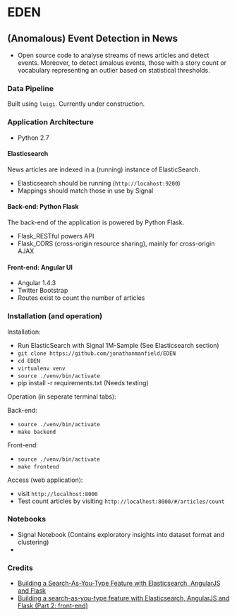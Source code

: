 # EDEN

## (Anomalous) Event Detection in News

+ Open source code to analyse streams of news articles and detect events. Moreover, to detect amalous events, those with a story count or vocabulary representing an outlier based on statistical thresholds.

### Data Pipeline

Built using `luigi`. Currently under construction.

### Application Architecture

+ Python 2.7

#### Elasticsearch

News articles are indexed in a (running) instance of ElasticSearch.

+ Elasticsearch should be running (`http://locahost:9200`)
+ Mappings should match those in use by Signal

#### Back-end: Python Flask

The back-end of the application is powered by Python Flask.

+ Flask_RESTful powers API
+ Flask_CORS (cross-origin resource sharing), mainly for cross-origin AJAX

#### Front-end: Angular UI

+ Angular 1.4.3
+ Twitter Bootstrap
+ Routes exist to count the number of articles

### Installation (and operation)

Installation:

+ Run ElasticSearch with Signal 1M-Sample (See Elasticsearch section)
+ `git clone https://github.com/jonathanmanfield/EDEN`
+ `cd EDEN`
+ `virtualenv venv`
+ `source ./venv/bin/activate`
+ pip install -r requirements.txt (Needs testing)

Operation (in seperate terminal tabs):

Back-end:

+ `source ./venv/bin/activate`
+ `make backend`

Front-end:

+ `source ./venv/bin/activate`
+ `make frontend`

Access (web application):

+ visit `http://localhost:8000`
+ Test count articles by visiting `http://localhost:8000/#/articles/count`

### Notebooks

+ Signal Notebook (Contains exploratory insights into dataset format and clustering)
+ 

### Credits

+ [Building a Search-As-You-Type Feature with Elasticsearch, AngularJS and Flask](https://marcobonzanini.com/2015/08/10/building-a-search-as-you-type-feature-with-elasticsearch-angularjs-and-flask/)
+ [Building a search-as-you-type feature with Elasticsearch, AngularJS and Flask (Part 2: front-end)](https://marcobonzanini.com/2015/08/18/building-a-search-as-you-type-feature-with-elasticsearch-angularjs-and-flask-part-2-front-end/)


